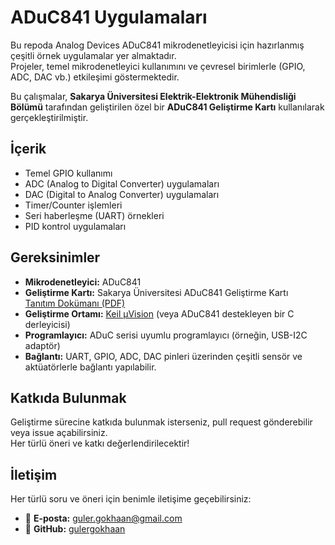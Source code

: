 
# ADuC841 Uygulamaları

Bu repoda Analog Devices ADuC841 mikrodenetleyicisi için hazırlanmış çeşitli örnek uygulamalar yer almaktadır.  
Projeler, temel mikrodenetleyici kullanımını ve çevresel birimlerle (GPIO, ADC, DAC vb.) etkileşimi göstermektedir.

Bu çalışmalar, **Sakarya Üniversitesi Elektrik-Elektronik Mühendisliği Bölümü** tarafından geliştirilen özel bir **ADuC841 Geliştirme Kartı** kullanılarak gerçekleştirilmiştir.

## İçerik

- Temel GPIO kullanımı
- ADC (Analog to Digital Converter) uygulamaları
- DAC (Digital to Analog Converter) uygulamaları
- Timer/Counter işlemleri
- Seri haberleşme (UART) örnekleri
- PID kontrol uygulamaları

## Gereksinimler

- **Mikrodenetleyici:** ADuC841
- **Geliştirme Kartı:** Sakarya Üniversitesi ADuC841 Geliştirme Kartı  
  [Tanıtım Dokümanı (PDF)](https://barakli.sakarya.edu.tr/sites/barakli.sakarya.edu.tr/file/gelistirme_karti_tanitim_son3.pdf)
- **Geliştirme Ortamı:** [Keil µVision](https://www.keil.com/demo/eval/c51.htm) (veya ADuC841 destekleyen bir C derleyicisi)
- **Programlayıcı:** ADuC serisi uyumlu programlayıcı (örneğin, USB-I2C adaptör)
- **Bağlantı:** UART, GPIO, ADC, DAC pinleri üzerinden çeşitli sensör ve aktüatörlerle bağlantı yapılabilir.

## Katkıda Bulunmak

Geliştirme sürecine katkıda bulunmak isterseniz, pull request gönderebilir veya issue açabilirsiniz.  
Her türlü öneri ve katkı değerlendirilecektir!

## İletişim

Her türlü soru ve öneri için benimle iletişime geçebilirsiniz:

- 📧 **E-posta:** [guler.gokhaan@gmail.com](mailto:guler.gokhaan@gmail.com)
- 🔗 **GitHub:** [gulergokhaan](https://github.com/gulergokhaan)
